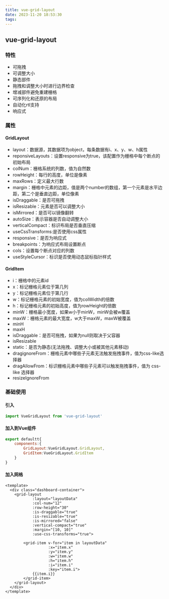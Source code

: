 ```yaml
---
title: vue-grid-layout
date: 2023-11-20 18:53:30
tags:
---
```


## vue-grid-layout

### 特性

- 可拖拽
- 可调整大小
- 静态部件
- 拖拽和调整大小时进行边界检查
- 增减部件避免重建栅格
- 可序列化和还原的布局
- 自动化rtl支持
- 响应式

### 属性

#### GridLayout

- layout：数据源，其数据项为object，每条数据有i、x、y、w、h属性
- reponsiveLayouts：设置responsive为true，该配置作为栅格中每个断点的初始布局
- colNum：栅格系统的列数，值为自然数
- rowHeight：每行的高度，单位是像素
- maxRows：定义最大行数
- margin：栅格中元素的边距，值是两个number的数组，第一个元素是水平边距，第二个是垂直边距，单位像素
- isDraggable：是否可拖拽
- isResizable：元素是否可以调整大小
- isMirrored：是否可以镜像翻转
- autoSize：表示容器是否自动调整大小
- verticalCompact：标识布局是否垂直压缩
- useCssTransforms:是否使用css属性
- responsive：是否为响应式
- breakpoints：为响应式布局设置断点
- cols：设置每个断点对应的列数
- useStyleCursor：标识是否使用动态鼠标指针样式

#### GridItem

- i：栅格中的元素id
- x：标记栅格元素位于第几列
- y：标记栅格元素位于第几行
- w：标记栅格元素的初始宽度，值为colWidth的倍数
- h：标记栅格元素的初始高度，值为rowHeight的倍数
- minW：栅格最小宽度，如果w小于minW，minW会被w覆盖
- maxW：栅格元素的最大宽度，w大于maxW，maxW被覆盖
- minH
- maxH
- isDraggable：是否可拖拽，如果为null则取决于父容器
- isResizable
- static：是否为静态(无法拖拽、调整大小或被其他元素移动)
- dragignoreFrom：栅格元素中哪些子元素无法触发拖拽事件，值为css-like选择器
- dragAllowFrom：标识栅格元素中哪些子元素可以触发拖拽事件，值为 css-like 选择器
- resizeIgnoreFrom

### 基础使用

#### 引入

```js
import VueGridLayout from 'vue-grid-layout'
```

#### 加入到Vue组件

```js
export defaultt{
	components:{
		GridLayout:VueGridLayout.GridLayout,
		GridItem:VueGridLayout.GridItem
	}
}
```

#### 加入网格

```vue
<template>
  <div class="dashboard-container">
    <grid-layout
            :layout="layoutData"
            :col-num="12"
            :row-height="30"
            :is-draggable="true"
            :is-resizable="true"
            :is-mirrored="false"
            :vertical-compact="true"
            :margin="[10, 10]"
            :use-css-transforms="true">

        <grid-item v-for="item in layoutData"
                   :x="item.x"
                   :y="item.y"
                   :w="item.w"
                   :h="item.h"
                   :i="item.i"
                   :key="item.i">
            {{item.i}}
        </grid-item>
    </grid-layout>  
  </div>
</template>
```